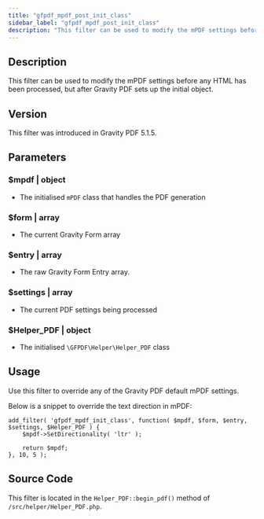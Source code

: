 ```yaml
---
title: "gfpdf_mpdf_post_init_class"
sidebar_label: "gfpdf_mpdf_post_init_class"
description: "This filter can be used to modify the mPDF settings before any HTML has been processed, but after Gravity PDF sets up the initial object."
---
```




## Description 

This filter can be used to modify the mPDF settings before any HTML has been processed, but after Gravity PDF sets up the initial object. 

## Version 

This filter was introduced in Gravity PDF 5.1.5.

## Parameters 

### $mpdf | object
*  The initialised `mPDF` class that handles the PDF generation

### $form | array
*  The current Gravity Form array

### $entry | array 
*  The raw Gravity Form Entry array.

### $settings | array
*  The current PDF settings being processed

### $Helper_PDF | object
*  The initialised `\GFPDF\Helper\Helper_PDF` class

## Usage 

Use this filter to override any of the Gravity PDF default mPDF settings.

Below is a snippet to override the text direction in mPDF:

```.language-php 
add_filter( 'gfpdf_mpdf_init_class', function( $mpdf, $form, $entry, $settings, $Helper_PDF ) {
	$mpdf->SetDirectionality( 'ltr' );

	return $mpdf;
}, 10, 5 );
```

## Source Code 

This filter is located in the `Helper_PDF::begin_pdf()` method of `/src/helper/Helper_PDF.php`.
